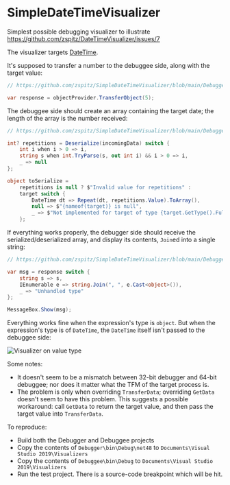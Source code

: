 # SimpleDateTimeVisualizer
Simplest possible debugging visualizer to illustrate https://github.com/zspitz/DateTimeVisualizer/issues/7

The visualizer targets [DateTime](https://docs.microsoft.com/en-us/dotnet/api/system.datetime).

It's supposed to transfer a number to the debuggee side, along with the target value:

```csharp
// https://github.com/zspitz/SimpleDateTimeVisualizer/blob/main/Debugger/Visualizer.cs

var response = objectProvider.TransferObject(5);
```

The debuggee side should create an array containing the target date; the length of the array is the number received:

```csharp
// https://github.com/zspitz/SimpleDateTimeVisualizer/blob/main/Debuggee/VisualizerObjectSource.cs

int? repetitions = Deserialize(incomingData) switch {
    int i when i > 0 => i,
    string s when int.TryParse(s, out int i) && i > 0 => i,
    _ => null
};

object toSerialize =
    repetitions is null ? $"Invalid value for repetitions" :
    target switch {
        DateTime dt => Repeat(dt, repetitions.Value).ToArray(),
        null => $"{nameof(target)} is null",
        _ => $"Not implemented for target of type {target.GetType().FullName}" as object
    };
```

If everything works properly, the debugger side should receive the serialized/deserialized array, and display its contents, `Join`ed into a single string:

```csharp
// https://github.com/zspitz/SimpleDateTimeVisualizer/blob/main/Debugger/Visualizer.cs

var msg = response switch {
    string s => s,
    IEnumerable e => string.Join(", ", e.Cast<object>()),
    _ => "Unhandled type"
};

MessageBox.Show(msg);
```

Everything works fine when the expression's type is `object`. But when the expression's type is of `DateTime`, the `DateTime` itself isn't passed to the debuggee side:

![Visualizer on value type](https://user-images.githubusercontent.com/312166/115158106-426dde80-a095-11eb-8250-86d729e74a72.gif)

Some notes:

* It doesn't seem to be a mismatch between 32-bit debugger and 64-bit debuggee; nor does it matter what the TFM of the target process is. 
* The problem is only when overriding `TransferData`; overriding `GetData` doesn't seem to have this problem. This suggests a possible workaround: call `GetData` to return the target value, and then pass the target value into `TransferData`.

To reproduce:

* Build both the Debugger and Debuggee projects
* Copy the contents of `Debugger\bin\Debug\net48` to `Documents\Visual Studio 2019\Visualizers`
* Copy the contents of `Debuggee\bin\Debug` to `Documents\Visual Studio 2019\Visualizers`
* Run the test project. There is a source-code breakpoint which will be hit.
